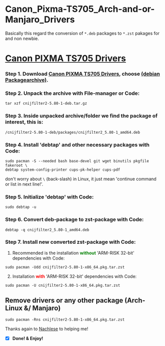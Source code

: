 # Canon_Pixma-TS705_Arch-and-or-Manjaro_Drivers
Basically this regard the conversion of `*.deb` packages to `*.zst` pakages for and non newbie.

# [Canon PIXMA TS705 Drivers](https://www.canon.de/support/consumer_products/products/fax__multifunctionals/inkjet/pixma_ts_series/pixma-ts705.html?type=drivers&language=de&os=linux%20(64-bit))

### Step 1. Download [Canon PIXMA TS705 Drivers](https://www.canon.de/support/consumer_products/products/fax__multifunctionals/inkjet/pixma_ts_series/pixma-ts705.html?type=drivers&language=de&os=linux%20(64-bit)), choose [(debian Packagearchive)](https://www.canon.de/support/consumer_products/products/fax__multifunctionals/inkjet/pixma_ts_series/pixma-ts705.html?type=drivers&driverdetailid=tcm:83-1821456&os=linux%20%2864-bit%29&language=de).
### Step 2. Unpack the archive with File-manager or Code: 
`tar xzf cnijfilter2-5.80-1-deb.tar.gz`

### Step 3. Inside unpacked archive/folder we find the package of interest, this is: 
`/cnijfilter2-5.80-1-deb/packages/cnijfilter2_5.80-1_amd64.deb`

### Step 4. Install 'debtap' and other necessary packages  with Code: 
```
sudo pacman -S --needed bash base-devel git wget binutils pkgfile fakeroot \
debtap system-config-printer cups-pk-helper cups-pdf
```
don't worry about `\` (back-slash) in Linux, it just mean 'continue command or list in next line!'.
### Step 5. Initialize 'debtap' with Code:
`sudo debtap -u`

### Step 6. Convert deb-package to zst-package with Code:
`debtap -q cnijfilter2_5.80-1_amd64.deb`

### Step 7. Install new converted zst-package with Code:
1. Recommended is the installation <span style="color:green">**without**</span> 'ARM-RISK 32-bit' dependencies with Code:

`sudo pacman -Udd cnijfilter2-5.80-1-x86_64.pkg.tar.zst`

2. Installation <span style="color:red">**with**</span> 'ARM-RISK 32-bit' dependencies with Code:

`sudo pacman -U cnijfilter2-5.80-1-x86_64.pkg.tar.zst`

## Remove drivers or any other package (Arch-Linux &/ Manjaro)

`sudo pacman -Rns cnijfilter2-5.80-1-x86_64.pkg.tar.zst`

Thanks again to [Nachlese](https://forum.manjaro.org/u/Nachlese) to helping me!
 
- [x] **Done! & Enjoy!**

